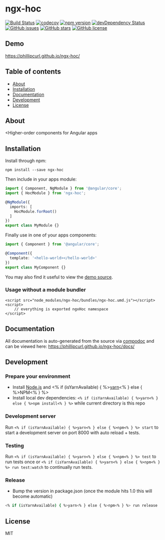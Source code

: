 # ngx-hoc
[![Build Status](https://travis-ci.org/phillipcurl/ngx-hoc.svg?branch=master)](https://travis-ci.org/phillipcurl/ngx-hoc)
[![codecov](https://codecov.io/gh/phillipcurl/ngx-hoc/branch/master/graph/badge.svg)](https://codecov.io/gh/phillipcurl/ngx-hoc)
[![npm version](https://badge.fury.io/js/ngx-hoc.svg)](http://badge.fury.io/js/ngx-hoc)
[![devDependency Status](https://david-dm.org/phillipcurl/ngx-hoc/dev-status.svg)](https://david-dm.org/phillipcurl/ngx-hoc?type=dev)
[![GitHub issues](https://img.shields.io/github/issues/phillipcurl/ngx-hoc.svg)](https://github.com/phillipcurl/ngx-hoc/issues)
[![GitHub stars](https://img.shields.io/github/stars/phillipcurl/ngx-hoc.svg)](https://github.com/phillipcurl/ngx-hoc/stargazers)
[![GitHub license](https://img.shields.io/badge/license-MIT-blue.svg)](https://raw.githubusercontent.com/phillipcurl/ngx-hoc/master/LICENSE)

## Demo
https://phillipcurl.github.io/ngx-hoc/

## Table of contents

- [About](#about)
- [Installation](#installation)
- [Documentation](#documentation)
- [Development](#development)
- [License](#license)

## About

<Higher-order components for Angular apps

## Installation

Install through npm:
```
npm install --save ngx-hoc
```

Then include in your apps module:

```typescript
import { Component, NgModule } from '@angular/core';
import { HocModule } from 'ngx-hoc';

@NgModule({
  imports: [
    HocModule.forRoot()
  ]
})
export class MyModule {}
```

Finally use in one of your apps components:
```typescript
import { Component } from '@angular/core';

@Component({
  template: '<hello-world></hello-world>'
})
export class MyComponent {}
```

You may also find it useful to view the [demo source](https://github.com/phillipcurl/ngx-hoc/blob/master/demo/demo.component.ts).

### Usage without a module bundler
```
<script src="node_modules/ngx-hoc/bundles/ngx-hoc.umd.js"></script>
<script>
    // everything is exported ngxHoc namespace
</script>
```

## Documentation
All documentation is auto-generated from the source via [compodoc](https://compodoc.github.io/compodoc/) and can be viewed here:
https://phillipcurl.github.io/ngx-hoc/docs/

## Development

### Prepare your environment
* Install [Node.js](http://nodejs.org/) and <% if (isYarnAvailable) { %>[yarn](https://yarnpkg.com/en/docs/install)<% } else { %>NPM<% } %>
* Install local dev dependencies: `<% if (isYarnAvailable) { %>yarn<% } else { %>npm install<% } %>` while current directory is this repo

### Development server
Run `<% if (isYarnAvailable) { %>yarn<% } else { %>npm<% } %> start` to start a development server on port 8000 with auto reload + tests.

### Testing
Run `<% if (isYarnAvailable) { %>yarn<% } else { %>npm<% } %> test` to run tests once or `<% if (isYarnAvailable) { %>yarn<% } else { %>npm<% } %> run test:watch` to continually run tests.

### Release
* Bump the version in package.json (once the module hits 1.0 this will become automatic)
```bash
<% if (isYarnAvailable) { %>yarn<% } else { %>npm<% } %> run release
```

## License

MIT
